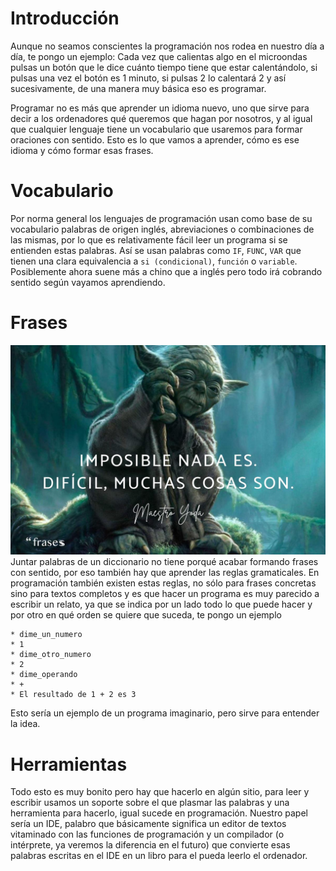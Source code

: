 # Introducción

Aunque no seamos conscientes la programación nos rodea en nuestro día a día, te pongo un ejemplo: Cada vez que calientas algo en el microondas pulsas un botón que le dice cuánto tiempo tiene que estar calentándolo, si pulsas una vez el botón es 1 minuto, si pulsas 2 lo calentará 2 y así sucesivamente, de una manera muy básica eso es programar.


Programar no es más que aprender un idioma nuevo, uno que sirve para decir a los ordenadores qué queremos que hagan por nosotros, y al igual que cualquier lenguaje tiene un vocabulario que usaremos para formar oraciones con sentido. Esto es lo que vamos a aprender, cómo es ese idioma y cómo formar esas frases.

# Vocabulario

Por norma general los lenguajes de programación usan como base de su vocabulario palabras de origen inglés, abreviaciones o combinaciones de las mismas, por lo que es relativamente fácil leer un programa si se entienden estas palabras. Así se usan palabras como `IF`, `FUNC`, `VAR` que tienen una clara equivalencia a `si (condicional)`, `función` o `variable`. Posiblemente ahora suene más a chino que a inglés pero todo irá cobrando sentido según vayamos aprendiendo.

# Frases

![](resources/frases_de_yoda_561_orig.jpg)
Juntar palabras de un diccionario no tiene porqué acabar formando frases con sentido, por eso también hay que aprender las reglas gramaticales. En programación también existen estas reglas, no sólo para frases concretas sino para textos completos y es que hacer un programa es muy parecido a escribir un relato, ya que se indica por un lado todo lo que puede hacer y por otro en qué orden se quiere que suceda, te pongo un ejemplo
```
* dime_un_numero
* 1
* dime_otro_numero
* 2
* dime_operando
* +
* El resultado de 1 + 2 es 3
```
Esto sería un ejemplo de un programa imaginario, pero sirve para entender la idea.

# Herramientas

Todo esto es muy bonito pero hay que hacerlo en algún sitio, para leer y escribir usamos un soporte sobre el que plasmar las palabras y una herramienta para hacerlo, igual sucede en programación. Nuestro papel sería un IDE, palabro que básicamente significa un editor de textos vitaminado con las funciones de programación y un compilador (o intérprete, ya veremos la diferencia en el futuro) que convierte esas palabras escritas en el IDE en un libro para el pueda leerlo el ordenador.
